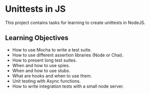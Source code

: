 # Unittests in JS

This project contains tasks for learning to create unittests in NodeJS.

## Learning Objectives

- How to use Mocha to write a test suite.
- How to use different assertion libraries (Node or Chai).
- How to present long test suites.
- When and how to use spies.
- When and how to use stubs.
- What are hooks and when to use them.
- Unit testing with Async functions.
- How to write integration tests with a small node server.
